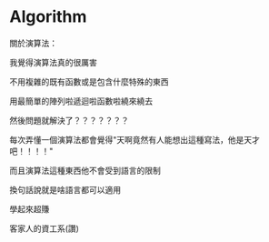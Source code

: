 # Algorithm

關於演算法：

我覺得演算法真的很厲害

不用複雜的既有函數或是包含什麼特殊的東西

用最簡單的陣列啦遞迴啦函數啦繞來繞去

然後問題就解決了？？？？？？？

每次弄懂一個演算法都會覺得"天啊竟然有人能想出這種寫法，他是天才吧！！！！"

而且演算法這種東西他不會受到語言的限制

換句話說就是啥語言都可以適用

學起來超賺

客家人的資工系(讚)
